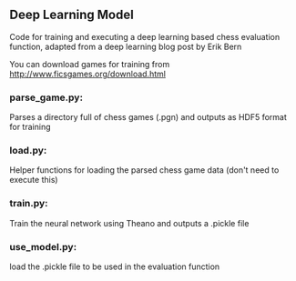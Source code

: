 ## Deep Learning Model

Code for training and executing a deep learning based chess evaluation function, adapted from a deep learning blog post by Erik Bern

You can download games for training from http://www.ficsgames.org/download.html

### parse_game.py:  
Parses a directory full of chess games (.pgn) and outputs as HDF5 format for training
### load.py:        
Helper functions for loading the parsed chess game data (don't need to execute this)
### train.py:       
Train the neural network using Theano and outputs a .pickle file
### use_model.py:   
load the .pickle file to be used in the evaluation function
